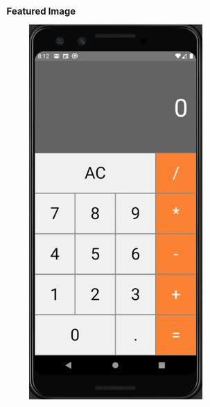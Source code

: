 ## Featured Image
<div align="center">
    <img src="./screenshots/screenshot_1.png" width="400">
</div>
